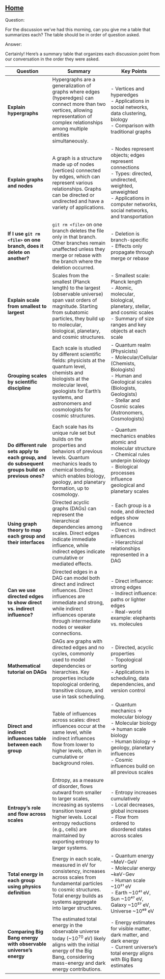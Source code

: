 [Home](https://t2m.io/VwvDcuw)
---

Question:

For the discussion we've had this morning, can  you give me a table that summarizes each? The table should be in order of question asked.

Answer:

Certainly! Here’s a summary table that organizes each discussion point from our conversation in the order they were asked.

| **Question** | **Summary** | **Key Points** |
|--------------|-------------|----------------|
| **Explain hypergraphs** | Hypergraphs are a generalization of graphs where edges (hyperedges) can connect more than two vertices, allowing representation of complex relationships among multiple entities simultaneously. | - Vertices and hyperedges<br>- Applications in social networks, data clustering, biology<br>- Comparison with traditional graphs |
| **Explain graphs and nodes** | A graph is a structure made up of nodes (vertices) connected by edges, which can represent various relationships. Graphs can be directed or undirected and have a variety of applications. | - Nodes represent objects; edges represent connections<br>- Types: directed, undirected, weighted, unweighted<br>- Applications in computer networks, social networks, and transportation |
| **If I use `git rm <file>` on one branch, does it delete on another?** | `git rm <file>` on one branch deletes the file only in that branch. Other branches remain unaffected unless they merge or rebase with the branch where the deletion occurred. | - Deletion is branch-specific<br>- Effects only propagate through merge or rebase |
| **Explain scale from smallest to largest** | Scales from the smallest (Planck length) to the largest (observable universe) span vast orders of magnitude. Starting from subatomic particles, they build up to molecular, biological, planetary, and cosmic structures. | - Smallest scale: Planck length<br>- Atomic, molecular, biological, planetary, stellar, and cosmic scales<br>- Summary of size ranges and key objects at each scale |
| **Grouping scales by scientific discipline** | Each scale is studied by different scientific fields: physicists at the quantum level, chemists and biologists at the molecular level, geologists for Earth’s systems, and astronomers and cosmologists for cosmic structures. | - Quantum realm (Physicists)<br>- Molecular/Cellular (Chemists, Biologists)<br>- Human and Geological scales (Biologists, Geologists)<br>- Stellar and Cosmic scales (Astronomers, Cosmologists) |
| **Do different rule sets apply to each group, and do subsequent groups build on previous ones?** | Each scale has its unique rule set but builds on the properties and behaviors of previous levels. Quantum mechanics leads to chemical bonding, which enables biology, geology, and planetary formation, up to cosmology. | - Quantum mechanics enables atomic and molecular structure<br>- Chemical rules underpin biology<br>- Biological processes influence geological and planetary scales |
| **Using graph theory to map each group and their interfaces** | Directed acyclic graphs (DAGs) can represent the hierarchical dependencies among scales. Direct edges indicate immediate influence, while indirect edges indicate cumulative or mediated effects. | - Each group is a node, and directed edges show influence<br>- Direct vs. indirect influences<br>- Hierarchical relationships represented in a DAG |
| **Can we use directed edges to show direct vs. indirect influence?** | Directed edges in a DAG can model both direct and indirect influences. Direct influences are immediate and strong, while indirect influences operate through intermediate nodes or weaker connections. | - Direct influence: strong edges<br>- Indirect influence: paths or lighter edges<br>- Real-world example: elephants vs. molecules |
| **Mathematical tutorial on DAGs** | DAGs are graphs with directed edges and no cycles, commonly used to model dependencies or hierarchies. Key properties include topological ordering, transitive closure, and use in task scheduling. | - Directed, acyclic properties<br>- Topological sorting<br>- Applications in scheduling, data dependencies, and version control |
| **Direct and indirect influences table between each group** | Table of influences across scales: direct influences occur at the same level, while indirect influences flow from lower to higher levels, often in cumulative or background roles. | - Quantum mechanics → molecular biology<br>- Molecular biology → human scale biology<br>- Human biology → geology, planetary influences<br>- Cosmic influences build on all previous scales |
| **Entropy’s role and flow across scales** | Entropy, as a measure of disorder, flows outward from smaller to larger scales, increasing as systems transition toward higher levels. Local entropy reductions (e.g., cells) are maintained by exporting entropy to larger systems. | - Entropy increases cumulatively<br>- Local decreases, global increases<br>- Flow from ordered to disordered states across scales |
| **Total energy in each group using physics definition** | Energy in each scale, measured in eV for consistency, increases across scales from fundamental particles to cosmic structures. Total energy builds as systems aggregate into larger structures. | - Quantum energy ~MeV-GeV<br>- Molecular energy ~keV-Gev<br>- Human scale ~10²¹ eV<br>- Earth ~10⁴¹ eV, Sun ~10⁴⁷ eV, Galaxy ~10⁵⁷ eV, Universe ~10⁶⁹ eV |
| **Comparing Big Bang energy with observable universe’s energy** | The estimated total energy in the observable universe today (~$10^{70}$ eV) likely aligns with the initial energy of the Big Bang, considering mass-energy and dark energy contributions. | - Energy estimates for visible matter, dark matter, and dark energy<br>- Current universe’s total energy aligns with Big Bang estimates

